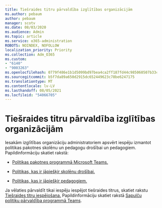 ```yaml
---
title: Tiešraides titru pārvaldība izglītības organizācijām
ms.author: pebaum
author: pebaum
manager: scotv
ms.date: 08/03/2020
ms.audience: Admin
ms.topic: article
ms.service: o365-administration
ROBOTS: NOINDEX, NOFOLLOW
localization_priority: Priority
ms.collection: Adm_O365
ms.custom:
- "6140"
- "9003263"
ms.openlocfilehash: 0779f486e1b1d5099bd97bea4ca2ff187fd44c985060507b33cb00a1c6c1d4c2
ms.sourcegitcommit: b5f7da89a650d2915dc652449623c78be6247175
ms.translationtype: MT
ms.contentlocale: lv-LV
ms.lasthandoff: 08/05/2021
ms.locfileid: "54066705"
---
```

# <a name="managing-live-captions-for-education-organizations"></a>Tiešraides titru pārvaldība izglītības organizācijām

Iesakām izglītības organizāciju administratoriem apsvērt iespēju izmantot politikas pakotnes skolēnu un pedagogu drošībai un pedagogiem. Papildinformāciju skatiet rakstā:  

- [Politikas pakotnes programmā Microsoft Teams.](https://docs.microsoft.com/microsoftteams/policy-packages-edu#policy-packages-in-microsoft-teams)  
    
- [Politikas, kas ir jāpiešķir skolēnu drošībai.](https://docs.microsoft.com/microsoftteams/policy-packages-edu#policies-that-should-be-assigned-for-student-safety)

- [Politikas, kas ir jāpiešķir pedagogiem.](https://docs.microsoft.com/microsoftteams/policy-packages-edu#policies-that-should-be-assigned-for-educators)

Ja vēlaties pārvaldīt tikai iespēju iespējot tiešraides titrus, skatiet rakstu [Tiešraides titru iespējošana.](https://docs.microsoft.com/microsoftteams/meeting-policies-in-teams#enable-live-captions) Papildinformāciju skatiet rakstā [Sapulču politiku pārvaldība programmā Teams](https://docs.microsoft.com/microsoftteams/meeting-policies-in-teams).